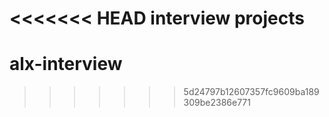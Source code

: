 <<<<<<< HEAD
interview projects
=======
# alx-interview
>>>>>>> 5d24797b12607357fc9609ba189309be2386e771
